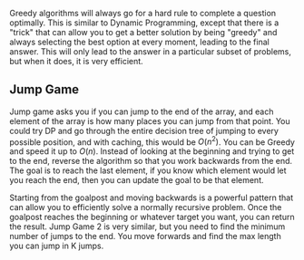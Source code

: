 
Greedy algorithms will always go for a hard rule to complete a question optimally. This is similar to Dynamic Programming, except that there is a "trick" that can allow you to get a better solution by being "greedy" and always selecting the best option at every moment, leading to the final answer. This will only lead to the answer in a particular subset of problems, but when it does, it is very efficient.  
  
  
## Jump Game  
  
Jump game asks you if you can jump to the end of the array, and each element of the array is how many places you can jump from that point. You could try DP and go through the entire decision tree of jumping to every possible position, and with caching, this would be $O(n^2)$. You can be Greedy and speed it up to $O(n)$. Instead of looking at the beginning and trying to get to the end, reverse the algorithm so that you work backwards from the end. The goal is to reach the last element, if you know which element would let you reach the end, then you can update the goal to be that element.  
  
Starting from the goalpost and moving backwards is a powerful pattern that can allow you to efficiently solve a normally recursive problem. Once the goalpost reaches the beginning or whatever target you want, you can return the result. Jump Game 2 is very similar, but you need to find the minimum number of jumps to the end. You move forwards and find the max length you can jump in K jumps.